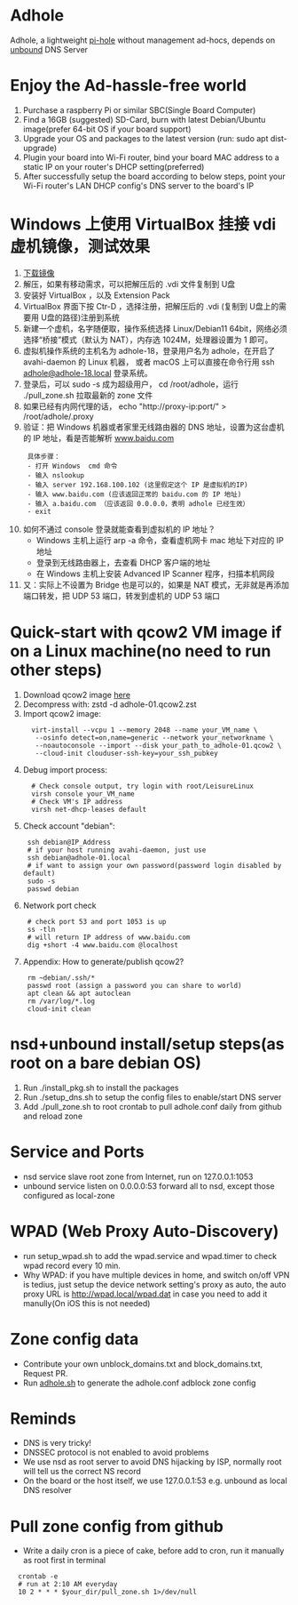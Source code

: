 # Adhole
Adhole, a lightweight [pi-hole](https://github.com/pi-hole/pi-hole) without management ad-hocs, depends on [unbound](https://github.com/NLnetLabs/unbound) DNS Server 

# Enjoy the Ad-hassle-free world
  1. Purchase a raspberry Pi or similar SBC(Single Board Computer)
  2. Find a 16GB (suggested) SD-Card, burn with latest Debian/Ubuntu image(prefer 64-bit OS if your board support) 
  3. Upgrade your OS and packages to the latest version (run: sudo apt dist-upgrade) 
  4. Plugin your board into Wi-Fi router, bind your board MAC address to a static IP on your router's DHCP setting(preferred)
  5. After successfully setup the board according to below steps, point your Wi-Fi router's LAN DHCP config's DNS server to the board's IP
 
# Windows 上使用 VirtualBox 挂接 vdi 虚机镜像，测试效果
  1. [下载镜像](https://github.com/LeisureLinux/adhole/releases/download/adhole/adhole-18.vdi.zip)
  2. 解压，如果有移动需求，可以把解压后的 .vdi 文件复制到 U盘
  3. 安装好 VirtualBox ，以及 Extension Pack
  4. VirtualBox 界面下按 Ctr-D ，选择注册，把解压后的 .vdi (复制到 U盘上的需要用 U盘的路径)注册到系统
  5. 新建一个虚机，名字随便取，操作系统选择 Linux/Debian11 64bit，网络必须选择“桥接”模式（默认为 NAT），内存选 1024M，处理器设置为 1 即可。
  6. 虚拟机操作系统的主机名为 adhole-18，登录用户名为 adhole，在开启了
     avahi-daemon 的 Linux 机器， 或者 macOS 上可以直接在命令行用 ssh
     adhole@adhole-18.local 登录系统。
  7. 登录后，可以 sudo -s 成为超级用户， cd /root/adhole，运行 ./pull_zone.sh 拉取最新的 zone 文件
  8. 如果已经有内网代理的话， echo "http://proxy-ip:port/" > /root/adhole/.proxy 
  9. 验证：把 Windows 机器或者家里无线路由器的 DNS 地址，设置为这台虚机的 IP 地址，看是否能解析 www.baidu.com
      ```
       具体步骤：
       - 打开 Windows  cmd 命令
       - 输入 nslookup
       - 输入 server 192.168.100.102 (这里假定这个 IP 是虚拟机的IP)
       - 输入 www.baidu.com (应该返回正常的 baidu.com 的 IP 地址)
       - 输入 a.baidu.com （应该返回 0.0.0.0，表明 adhole 已经生效）
       - exit
      ```
  10. 如何不通过 console 登录就能查看到虚拟机的 IP 地址？
        - Windows 主机上运行 arp -a 命令，查看虚机网卡 mac 地址下对应的 IP 地址
        - 登录到无线路由器上，去查看 DHCP 客户端的地址
        - 在 Windows 主机上安装 Advanced IP Scanner 程序，扫描本机网段
  11. 又：实际上不设置为 Bridge 也是可以的，如果是 NAT 模式，无非就是再添加端口转发，把 UDP 53 端口，转发到虚机的 UDP 53 端口
      
 
# Quick-start with qcow2 VM image if on a Linux machine(no need to run other steps)
  1. Download qcow2 image
     [here](https://github.com/LeisureLinux/adhole/releases/download/adhole/adhole-1.1.5_amd64.qcow2.zst)
  2. Decompress with: zstd -d adhole-01.qcow2.zst 
  3. Import qcow2 image:
     ```
       virt-install --vcpu 1 --memory 2048 --name your_VM_name \
        --osinfo detect=on,name=generic --network your_networkname \
        --noautoconsole --import --disk your_path_to_adhole-01.qcow2 \
        --cloud-init clouduser-ssh-key=your_ssh_pubkey
     ```
  4. Debug import process:
     ```
       # Check console output, try login with root/LeisureLinux
       virsh console your_VM_name
       # Check VM's IP address
       virsh net-dhcp-leases default
     ```
  5. Check account "debian":
     ```
      ssh debian@IP_Address 
      # if your host running avahi-daemon, just use
      ssh debian@adhole-01.local
      # if want to assign your own password(password login disabled by default)
      sudo -s
      passwd debian
     ```
  6. Network port check
     ```
      # check port 53 and port 1053 is up
      ss -tln 
      # will return IP address of www.baidu.com
      dig +short -4 www.baidu.com @localhost
     ```
  7. Appendix: How to generate/publish qcow2?
     ```
      rm ~debian/.ssh/*
      passwd root (assign a password you can share to world)
      apt clean && apt autoclean
      rm /var/log/*.log
      cloud-init clean
     ```
     
# nsd+unbound install/setup steps(as root on a bare debian OS)
  1. Run ./install_pkg.sh to install the packages
  2. Run ./setup_dns.sh to setup the config files to enable/start DNS server
  3. Add ./pull_zone.sh to root crontab to pull adhole.conf daily from github and reload zone

# Service and Ports
  - nsd service slave root zone from Internet, run on 127.0.0.1:1053
  - unbound service listen on 0.0.0.0:53 forward all to nsd, except those configured as local-zone
 
# WPAD (Web Proxy Auto-Discovery)
  - run setup_wpad.sh to add the wpad.service and wpad.timer to check wpad
    record every 10 min.
  - Why WPAD: if you have multiple devices in home, and switch on/off VPN is
    tedius, just setup the device network setting's proxy as auto, the auto proxy URL is
    http://wpad.local/wpad.dat in case you need to add it manully(On iOS this is not needed)
  
# Zone config data
  - Contribute your own unblock_domains.txt and block_domains.txt, Request PR.
  - Run [adhole.sh](data/adhole.sh) to generate the adhole.conf adblock zone config
  
# Reminds
  - DNS is very tricky!
  - DNSSEC protocol is not enabled to avoid problems
  - We use nsd as root server to avoid DNS hijacking by ISP, normally root will tell us the correct NS record
  - On the board or the host itself, we use 127.0.0.1:53 e.g. unbound as local DNS resolver

# Pull zone config from github
  - Write a daily cron is a piece of cake, before add to cron, run it manually as root first in terminal
  ```
    crontab -e
    # run at 2:10 AM everyday
    10 2 * * * $your_dir/pull_zone.sh 1>/dev/null
  ```
